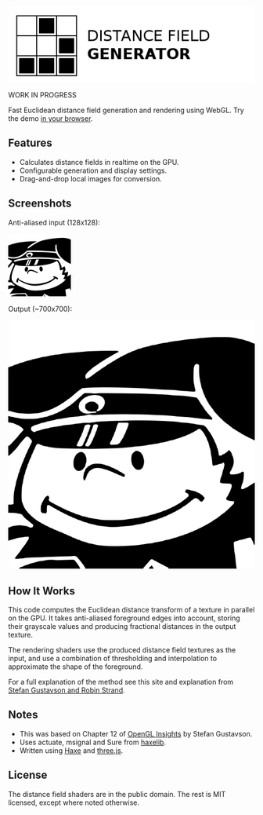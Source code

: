 ![Project logo](screenshots/webgl_distance_fields_logo.png?raw=true "WebGL Distance Fields Logo")

WORK IN PROGRESS

Fast Euclidean distance field generation and rendering using WebGL. Try the demo [in your browser](http://tw1ddle.github.io/WebGL-Distance-Fields/).

## Features ##
* Calculates distance fields in realtime on the GPU.
* Configurable generation and display settings.
* Drag-and-drop local images for conversion.

## Screenshots ##

Anti-aliased input (128x128):

![Screenshot](screenshots/screenshot1.png?raw=true "WebGL Distance Fields Screenshot 1")

Output (~700x700):

![Screenshot](screenshots/screenshot2.png?raw=true "WebGL Distance Fields Screenshot 2")

## How It Works ##

This code computes the Euclidean distance transform of a texture in parallel on the GPU. It takes anti-aliased foreground edges into account, storing their grayscale values and producing fractional distances in the output texture.

The rendering shaders use the produced distance field textures as the input, and use a combination of thresholding and interpolation to approximate the shape of the foreground.

For a full explanation of the method see this site and explanation from [Stefan Gustavson and Robin Strand](http://contourtextures.wikidot.com/).

## Notes ##
* This was based on Chapter 12 of [OpenGL Insights](http://openglinsights.com/) by Stefan Gustavson.
* Uses actuate, msignal and Sure from [haxelib](http://lib.haxe.org/).
* Written using [Haxe](http://haxe.org/) and [three.js](http://threejs.org/).

## License ##
The distance field shaders are in the public domain. The rest is MIT licensed, except where noted otherwise.
